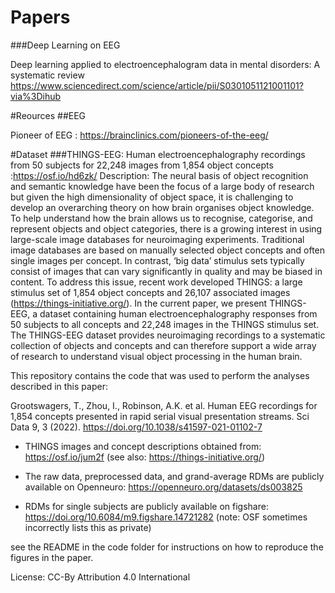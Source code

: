 # Papers

###Deep Learning on EEG

Deep learning applied to electroencephalogram data in mental disorders: A systematic review
https://www.sciencedirect.com/science/article/pii/S0301051121001101?via%3Dihub




#Reources
##EEG

Pioneer of EEG : https://brainclinics.com/pioneers-of-the-eeg/


#Dataset
###THINGS-EEG: Human electroencephalography recordings from 50 subjects for 22,248 images from 1,854 object concepts :https://osf.io/hd6zk/
Description: The neural basis of object recognition and semantic knowledge have been the focus of a large body of research but given the high dimensionality of object space, it is challenging to develop an overarching theory on how brain organises object knowledge. To help understand how the brain allows us to recognise, categorise, and represent objects and object categories, there is a growing interest in using large-scale image databases for neuroimaging experiments. Traditional image databases are based on manually selected object concepts and often single images per concept. In contrast, ‘big data’ stimulus sets typically consist of images that can vary significantly in quality and may be biased in content. To address this issue, recent work developed THINGS: a large stimulus set of 1,854 object concepts and 26,107 associated images (https://things-initiative.org/). In the current paper, we present THINGS-EEG, a dataset containing human electroencephalography responses from 50 subjects to all concepts and 22,248 images in the THINGS stimulus set. The THINGS-EEG dataset provides neuroimaging recordings to a systematic collection of objects and concepts and can therefore support a wide array of research to understand visual object processing in the human brain.

This repository contains the code that was used to perform the analyses described in this paper:

Grootswagers, T., Zhou, I., Robinson, A.K. et al. Human EEG recordings for 1,854 concepts presented in rapid serial visual presentation streams. Sci Data 9, 3 (2022). https://doi.org/10.1038/s41597-021-01102-7

- THINGS images and concept descriptions obtained from: https://osf.io/jum2f (see also: https://things-initiative.org/)

- The raw data, preprocessed data, and grand-average RDMs are publicly available on Openneuro: https://openneuro.org/datasets/ds003825

- RDMs for single subjects are publicly available on figshare: https://doi.org/10.6084/m9.figshare.14721282 (note: OSF sometimes incorrectly lists this as private)

see the README in the code folder for instructions on how to reproduce the figures in the paper.

License: CC-By Attribution 4.0 International 
